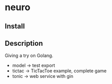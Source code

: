 # neuro

## Install


## Description
Giving a try on Golang.

- model  -> test export
- tictac -> TicTacToe example, complete game
- tonic  -> web service with gin